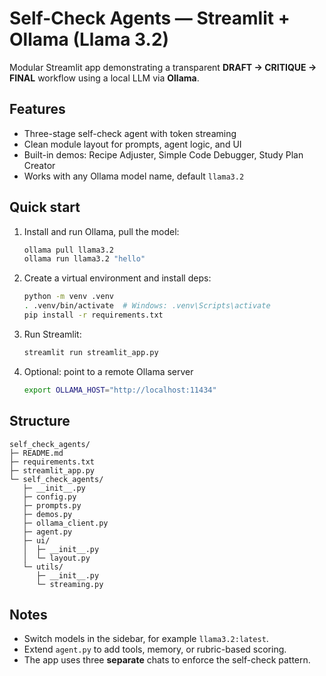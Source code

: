 
# Self-Check Agents — Streamlit + Ollama (Llama 3.2)

Modular Streamlit app demonstrating a transparent **DRAFT → CRITIQUE → FINAL** workflow using a local LLM via **Ollama**.

## Features
- Three-stage self-check agent with token streaming
- Clean module layout for prompts, agent logic, and UI
- Built-in demos: Recipe Adjuster, Simple Code Debugger, Study Plan Creator
- Works with any Ollama model name, default `llama3.2`

## Quick start
1. Install and run Ollama, pull the model:
   ```bash
   ollama pull llama3.2
   ollama run llama3.2 "hello"
   ```

2. Create a virtual environment and install deps:
   ```bash
   python -m venv .venv
   . .venv/bin/activate  # Windows: .venv\Scripts\activate
   pip install -r requirements.txt
   ```

3. Run Streamlit:
   ```bash
   streamlit run streamlit_app.py
   ```

4. Optional: point to a remote Ollama server
   ```bash
   export OLLAMA_HOST="http://localhost:11434"
   ```

## Structure
```
self_check_agents/
├─ README.md
├─ requirements.txt
├─ streamlit_app.py
└─ self_check_agents/
   ├─ __init__.py
   ├─ config.py
   ├─ prompts.py
   ├─ demos.py
   ├─ ollama_client.py
   ├─ agent.py
   ├─ ui/
   │  ├─ __init__.py
   │  └─ layout.py
   └─ utils/
      ├─ __init__.py
      └─ streaming.py
```

## Notes
- Switch models in the sidebar, for example `llama3.2:latest`.
- Extend `agent.py` to add tools, memory, or rubric-based scoring.
- The app uses three **separate** chats to enforce the self-check pattern.
